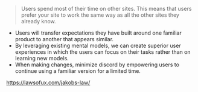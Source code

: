 > Users spend most of their time on other sites. This means that users prefer your site to work the same way as all the other sites they already know.

- Users will transfer expectations they have built around one familiar product to another that appears similar.
- By leveraging existing mental models, we can create superior user experiences in which the users can focus on their tasks rather than on learning new models.
- When making changes, minimize discord by empowering users to continue using a familiar version for a limited time.


https://lawsofux.com/jakobs-law/